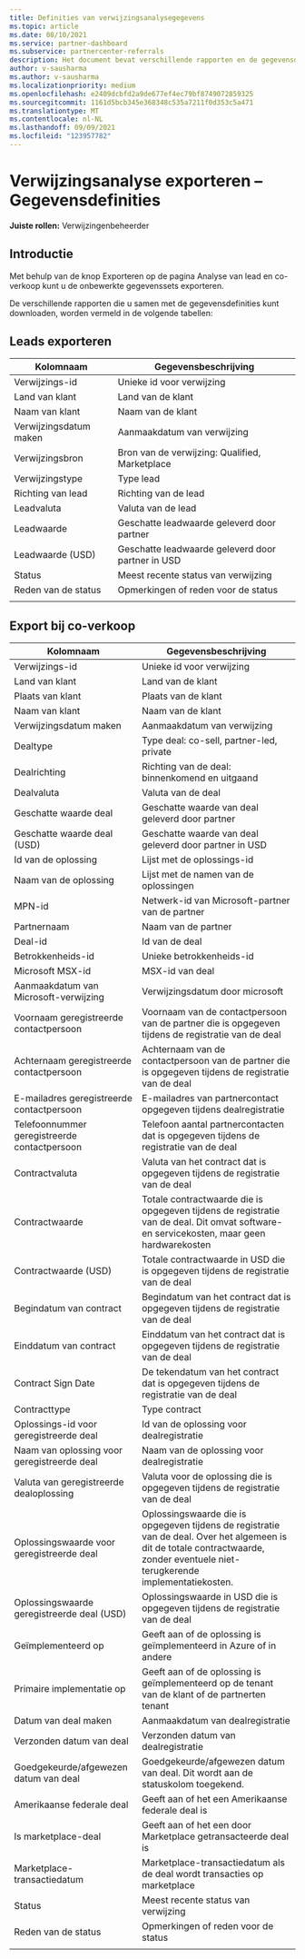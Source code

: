 ```yaml
---
title: Definities van verwijzingsanalysegegevens
ms.topic: article
ms.date: 08/10/2021
ms.service: partner-dashboard
ms.subservice: partnercenter-referrals
description: Het document bevat verschillende rapporten en de gegevensdefinities, die u kunt downloaden van de verwijzingsanalysepagina's.
author: v-sausharma
ms.author: v-sausharma
ms.localizationpriority: medium
ms.openlocfilehash: e2409dcbfd2a9de677ef4ec79bf8749072859325
ms.sourcegitcommit: 1161d5bcb345e368348c535a7211f0d353c5a471
ms.translationtype: MT
ms.contentlocale: nl-NL
ms.lasthandoff: 09/09/2021
ms.locfileid: "123957782"
---
```

# <a name="referral-analytics-export--data-definitions"></a>Verwijzingsanalyse exporteren – Gegevensdefinities

**Juiste rollen:** Verwijzingenbeheerder

## <a name="introduction"></a>Introductie

Met behulp van de knop Exporteren op de pagina Analyse van lead en co-verkoop kunt u de onbewerkte gegevenssets exporteren.

De verschillende rapporten die u samen met de gegevensdefinities kunt downloaden, worden vermeld in de volgende tabellen:

## <a name="leads-export"></a>Leads exporteren

|   Kolomnaam |   Gegevensbeschrijving    |
|----|----|
|   Verwijzings-id |   Unieke id voor verwijzing  |
|   Land van klant    |   Land van de klant |
|   Naam van klant   |   Naam van de klant    |
|   Verwijzingsdatum maken  |   Aanmaakdatum van verwijzing   |
|   Verwijzingsbron |   Bron van de verwijzing: Qualified, Marketplace  |
|   Verwijzingstype   |   Type lead    |
|   Richting van lead  |   Richting van de lead   |
|   Leadvaluta   |   Valuta van de lead    |
|   Leadwaarde  |   Geschatte leadwaarde geleverd door partner    |
|   Leadwaarde (USD)    |   Geschatte leadwaarde geleverd door partner in USD |
|   Status      |   Meest recente status van verwijzing   |
|   Reden van de status   |   Opmerkingen of reden voor de status    |
|       |       |


## <a name="co-sell-export"></a>Export bij co-verkoop

|   Kolomnaam |   Gegevensbeschrijving    |
|    ----    |    ----    |
|   Verwijzings-id |   Unieke id voor verwijzing  |
|   Land van klant    |   Land van de klant |
|   Plaats van klant   |   Plaats van de klant    |
|   Naam van klant   |   Naam van de klant    |
|   Verwijzingsdatum maken  |   Aanmaakdatum van verwijzing   |
|   Dealtype   |   Type deal: co-sell, partner-led, private |
|   Dealrichting  |   Richting van de deal: binnenkomend en uitgaand    |
|   Dealvaluta   |   Valuta van de deal    |
|   Geschatte waarde deal    |   Geschatte waarde van deal geleverd door partner    |
|   Geschatte waarde deal (USD)  |   Geschatte waarde van deal geleverd door partner in USD |
|   Id van de oplossing     |   Lijst met de oplossings-id |
|   Naam van de oplossing   |   Lijst met de namen van de oplossingen  |
|   MPN-id  |   Netwerk-id van Microsoft-partner van de partner |
|   Partnernaam    |   Naam van de partner |
|   Deal-id |   Id van de deal  |
|   Betrokkenheids-id   |   Unieke betrokkenheids-id    |
|   Microsoft MSX-id    |   MSX-id van deal  |
|   Aanmaakdatum van Microsoft-verwijzing    |   Verwijzingsdatum door microsoft |
|   Voornaam geregistreerde contactpersoon   |   Voornaam van de contactpersoon van de partner die is opgegeven tijdens de registratie van de deal |
|   Achternaam geregistreerde contactpersoon    |   Achternaam van de contactpersoon van de partner die is opgegeven tijdens de registratie van de deal  |
|   E-mailadres geregistreerde contactpersoon    |   E-mailadres van partnercontact opgegeven tijdens dealregistratie  |
|   Telefoonnummer geregistreerde contactpersoon |   Telefoon aantal partnercontacten dat is opgegeven tijdens de registratie van de deal   |
|   Contractvaluta   |   Valuta van het contract dat is opgegeven tijdens de registratie van de deal  |
|   Contractwaarde  |   Totale contractwaarde die is opgegeven tijdens de registratie van de deal. Dit omvat software- en servicekosten, maar geen hardwarekosten  |
|   Contractwaarde (USD)    |   Totale contractwaarde in USD die is opgegeven tijdens de registratie van de deal   |
|   Begindatum van contract |   Begindatum van het contract dat is opgegeven tijdens de registratie van de deal    |
|   Einddatum van contract   |   Einddatum van het contract dat is opgegeven tijdens de registratie van de deal  |
|   Contract Sign Date  |   De tekendatum van het contract dat is opgegeven tijdens de registratie van de deal |
|   Contracttype   |   Type contract    |
|   Oplossings-id voor geregistreerde deal |   Id van de oplossing voor dealregistratie    |
|   Naam van oplossing voor geregistreerde deal   |   Naam van de oplossing voor dealregistratie  |
|   Valuta van geregistreerde dealoplossing   |   Valuta voor de oplossing die is opgegeven tijdens de registratie van de deal |
|   Oplossingswaarde voor geregistreerde deal  |   Oplossingswaarde die is opgegeven tijdens de registratie van de deal. Over het algemeen is dit de totale contractwaarde, zonder eventuele niet-terugkerende implementatiekosten.   |
|   Oplossingswaarde geregistreerde deal (USD)    |   Oplossingswaarde in USD die is opgegeven tijdens de registratie van de deal |
|   Geïmplementeerd op |   Geeft aan of de oplossing is geïmplementeerd in Azure of in andere    |
|   Primaire implementatie op   |   Geeft aan of de oplossing is geïmplementeerd op de tenant van de klant of de partnerten tenant  |
|   Datum van deal maken  |   Aanmaakdatum van dealregistratie  |
|   Verzonden datum van deal     |   Verzonden datum van dealregistratie |
|   Goedgekeurde/afgewezen datum van deal     |   Goedgekeurde/afgewezen datum van deal. Dit wordt aan de statuskolom toegekend. |
|   Amerikaanse federale deal |   Geeft aan of het een Amerikaanse federale deal is    |
|   Is marketplace-deal  |   Geeft aan of het een door Marketplace getransacteerde deal is    |
|   Marketplace-transactiedatum    |   Marketplace-transactiedatum als de deal wordt transacties op marketplace|
|   Status      |   Meest recente status van verwijzing   |
|   Reden van de status   |   Opmerkingen of reden voor de status    |
|       |       |
